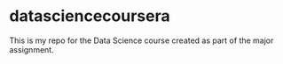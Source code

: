# datasciencecoursera
This is my repo for the Data Science course created as part of the major assignment.
